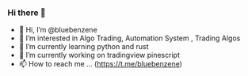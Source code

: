 ### Hi there 👋

<!--
**bluebenzene/bluebenzene** is a ✨ _special_ ✨ repository because its `README.md` (this file) appears on your GitHub profile.

Here are some ideas to get you started:

- 🔭 I’m currently working on ...
- 🌱 I’m currently learning ...
- 👯 I’m looking to collaborate on ...
- 🤔 I’m looking for help with ...
- 💬 Ask me about ...
- 📫 How to reach me: ...
- 😄 Pronouns: ...
- ⚡ Fun fact: ...
-->

- 👋 Hi, I’m @bluebenzene
- 👀 I’m interested in Algo Trading, Automation System , Trading Algos 
- 🌱 I’m currently learning python and rust
- 🔭 I’m currently working on tradingview pinescript
- 📫 How to reach me ... (https://t.me/bluebenzene)
